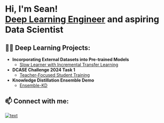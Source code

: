 <h1>Hi, I'm Sean! <br/><a href="https://github.com/seanyeo300">Deep Learning Engineer</a> and aspiring Data Scientist</a>

<h2>👨‍💻 Deep Learning Projects:</h2>

- <b>Incorporating External Datasets into Pre-trained Models </b>
  - [Slow Learner with Incremental Transfer Learning](https://github.com/seanyeo300/Slow-Learner-with-Incremental-Transfer-Learning)
- <b>DCASE Challenge 2024 Task 1</b>
  - [Teacher-Focused Student Training](https://github.com/seanyeo300/FocusNet_ASC)
- <b>Knowledge Distillation Ensemble Demo</b>
  - [Ensemble-KD](https://github.com/seanyeo300/Ensemble-KD-Demo)
    
<h2> 📫 Connect with me:</h2>

[![text](https://img.shields.io/badge/LinkedIn-0077B5?style=for-the-badge&logo=linkedin&logoColor=white)](https://www.linkedin.com/in/yeojinjiesean)

<!--
Here are some ideas to get you started:

- 🔭 I’m currently working on ...
- 🌱 I’m currently learning ...
- 👯 I’m looking to collaborate on ...
- 🤔 I’m looking for help with ...
- 💬 Ask me about ...
- 📫 How to reach me: ...
- 😄 Pronouns: ...
- ⚡ Fun fact: ...
-->
